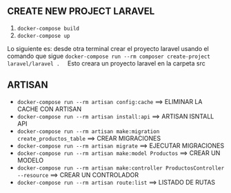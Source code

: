 ## CREATE NEW PROJECT LARAVEL

1. `docker-compose build`
2. `docker-compose up`

Lo siguiente es: desde otra terminal crear el proyecto laravel usando el comando que sigue
`docker-compose run --rm composer create-project laravel/laravel .  `
Esto creara un proyecto laravel en la carpeta src

## ARTISAN 
* `docker-compose run --rm artisan config:cache` ==> ELIMINAR LA CACHE CON ARTISAN 
* `docker-compose run --rm artisan install:api` ==> ARTISAN ISNTALL API
* `docker-compose run --rm artisan make:migration create_productos_table` ==> CREAR MIGRACIONES 
* `docker-compose run --rm artisan migrate` ==> EJECUTAR MIGRACIONES 
* `docker-compose run --rm artisan make:model Productos` ==> CREAR UN MODELO 
* `docker-compose run --rm artisan make:controller ProductosController --resource` ==> CREAR UN CONTROLADOR
* `docker-compose run --rm artisan route:list` ==> LISTADO DE RUTAS